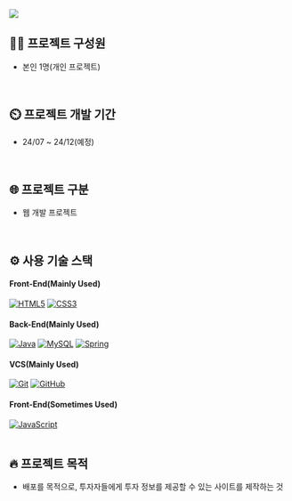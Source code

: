 <a href="https://github.com/Reality-out/spring-side-project1">
  <img src="https://capsule-render.vercel.app/api?type=waving&height=150&color=gradient&text=스프링%20사이드%20프로젝트&section=header&reversal=false&fontSize=40&fontAlignY=35&animation=fadeIn"/>
</a>
<br>

## 👦🏻 프로젝트 구성원
- 본인 1명(개인 프로젝트)
<br>

## ⏲️ 프로젝트 개발 기간
- 24/07 ~ 24/12(예정)
<br>

## 🌐 프로젝트 구분
- 웹 개발 프로젝트
<br>

## ⚙️ 사용 기술 스택
#### Front-End(Mainly Used)
[![HTML5](https://img.shields.io/badge/html5-E34F26?style=for-the-badge&logo=html5&logoColor=white)]()
[![CSS3](https://img.shields.io/badge/CSS3-1572B6?style=for-the-badge&logo=css3&logoColor=white)]()
<br>

#### Back-End(Mainly Used)
[![Java](https://img.shields.io/badge/Java-ED8B00?style=for-the-badge&logo=openjdk&logoColor=white)]()
[![MySQL](https://img.shields.io/badge/MySQL-00000F?style=for-the-badge&logo=mysql&logoColor=white)]()
[![Spring](https://img.shields.io/badge/Spring-6DB33F?style=for-the-badge&logo=Spring&logoColor=white)]()
<br>

#### VCS(Mainly Used)
[![Git](https://img.shields.io/badge/git-F05032?style=for-the-badge&logo=git&logoColor=white)]()
[![GitHub](https://img.shields.io/badge/github-181717?style=for-the-badge&logo=github&logoColor=white)]()
<br>

#### Front-End(Sometimes Used)
[![JavaScript](https://img.shields.io/badge/JavaScript-F7DF1E?style=for-the-badge&logo=JavaScript&logoColor=white)]()
<br>
<br>

## 🔥 프로젝트 목적
- 배포를 목적으로, 투자자들에게 투자 정보를 제공할 수 있는 사이트를 제작하는 것
